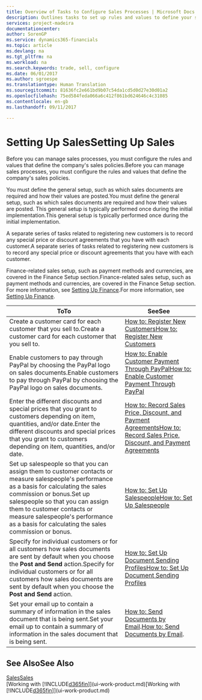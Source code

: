 ```yaml
---
title: Overview of Tasks to Configure Sales Processes | Microsoft Docs
description: Outlines tasks to set up rules and values to define your sales policies and processes.
services: project-madeira
documentationcenter: 
author: SorenGP
ms.service: dynamics365-financials
ms.topic: article
ms.devlang: na
ms.tgt_pltfrm: na
ms.workload: na
ms.search.keywords: trade, sell, configure
ms.date: 06/01/2017
ms.author: sgroespe
ms.translationtype: Human Translation
ms.sourcegitcommit: 81636fc2e661bd9b07c54da1cd5d0d27e30d01a2
ms.openlocfilehash: 75ed584feda066a6c412f861bd624646c4c31085
ms.contentlocale: en-gb
ms.lasthandoff: 09/11/2017

---
```

# <a name="setting-up-sales"></a><span data-ttu-id="3ee72-103">Setting Up Sales</span><span class="sxs-lookup"><span data-stu-id="3ee72-103">Setting Up Sales</span></span>
<span data-ttu-id="3ee72-104">Before you can manage sales processes, you must configure the rules and values that define the company's sales policies.</span><span class="sxs-lookup"><span data-stu-id="3ee72-104">Before you can manage sales processes, you must configure the rules and values that define the company's sales policies.</span></span>

<span data-ttu-id="3ee72-105">You must define the general setup, such as which sales documents are required and how their values are posted.</span><span class="sxs-lookup"><span data-stu-id="3ee72-105">You must define the general setup, such as which sales documents are required and how their values are posted.</span></span> <span data-ttu-id="3ee72-106">This general setup is typically performed once during the initial implementation.</span><span class="sxs-lookup"><span data-stu-id="3ee72-106">This general setup is typically performed once during the initial implementation.</span></span>

<span data-ttu-id="3ee72-107">A separate series of tasks related to registering new customers is to record any special price or discount agreements that you have with each customer.</span><span class="sxs-lookup"><span data-stu-id="3ee72-107">A separate series of tasks related to registering new customers is to record any special price or discount agreements that you have with each customer.</span></span>

<span data-ttu-id="3ee72-108">Finance-related sales setup, such as payment methods and currencies, are covered in the Finance Setup section.</span><span class="sxs-lookup"><span data-stu-id="3ee72-108">Finance-related sales setup, such as payment methods and currencies, are covered in the Finance Setup section.</span></span> <span data-ttu-id="3ee72-109">For more information, see [Setting Up Finance](finance-setup-finance.md).</span><span class="sxs-lookup"><span data-stu-id="3ee72-109">For more information, see [Setting Up Finance](finance-setup-finance.md).</span></span>

| <span data-ttu-id="3ee72-110">To</span><span class="sxs-lookup"><span data-stu-id="3ee72-110">To</span></span> | <span data-ttu-id="3ee72-111">See</span><span class="sxs-lookup"><span data-stu-id="3ee72-111">See</span></span> |
| --- | --- |
| <span data-ttu-id="3ee72-112">Create a customer card for each customer that you sell to.</span><span class="sxs-lookup"><span data-stu-id="3ee72-112">Create a customer card for each customer that you sell to.</span></span> |[<span data-ttu-id="3ee72-113">How to: Register New Customers</span><span class="sxs-lookup"><span data-stu-id="3ee72-113">How to: Register New Customers</span></span>](sales-how-register-new-customers.md) |
| <span data-ttu-id="3ee72-114">Enable customers to pay through PayPal by choosing the PayPal logo on sales documents.</span><span class="sxs-lookup"><span data-stu-id="3ee72-114">Enable customers to pay through PayPal by choosing the PayPal logo on sales documents.</span></span> |[<span data-ttu-id="3ee72-115">How to: Enable Customer Payment Through PayPal</span><span class="sxs-lookup"><span data-stu-id="3ee72-115">How to: Enable Customer Payment Through PayPal</span></span>](sales-how-enable-payment-service-extensions.md) |
| <span data-ttu-id="3ee72-116">Enter the different discounts and special prices that you grant to customers depending on item, quantities, and/or date.</span><span class="sxs-lookup"><span data-stu-id="3ee72-116">Enter the different discounts and special prices that you grant to customers depending on item, quantities, and/or date.</span></span> |[<span data-ttu-id="3ee72-117">How to: Record Sales Price, Discount, and Payment Agreements</span><span class="sxs-lookup"><span data-stu-id="3ee72-117">How to: Record Sales Price, Discount, and Payment Agreements</span></span>](sales-how-record-sales-price-discount-payment-agreements.md) |
| <span data-ttu-id="3ee72-118">Set up salespeople so that you can assign them to customer contacts or measure salespeople's performance as a basis for calculating the sales commission or bonus.</span><span class="sxs-lookup"><span data-stu-id="3ee72-118">Set up salespeople so that you can assign them to customer contacts or measure salespeople's performance as a basis for calculating the sales commission or bonus.</span></span> |[<span data-ttu-id="3ee72-119">How to: Set Up Salespeople</span><span class="sxs-lookup"><span data-stu-id="3ee72-119">How to: Set Up Salespeople</span></span>](sales-how-setup-salespeople.md) |
| <span data-ttu-id="3ee72-120">Specify for individual customers or for all customers how sales documents are sent by default when you choose the **Post and Send** action.</span><span class="sxs-lookup"><span data-stu-id="3ee72-120">Specify for individual customers or for all customers how sales documents are sent by default when you choose the **Post and Send** action.</span></span> |[<span data-ttu-id="3ee72-121">How to: Set Up Document Sending Profiles</span><span class="sxs-lookup"><span data-stu-id="3ee72-121">How to: Set Up Document Sending Profiles</span></span>](sales-how-setup-document-send-profiles.md) |
| <span data-ttu-id="3ee72-122">Set your email up to contain a summary of information in the sales document that is being sent.</span><span class="sxs-lookup"><span data-stu-id="3ee72-122">Set your email up to contain a summary of information in the sales document that is being sent.</span></span> |<span data-ttu-id="3ee72-123">[How to: Send Documents by Email](ui-how-send-documents-email.md).</span><span class="sxs-lookup"><span data-stu-id="3ee72-123">[How to: Send Documents by Email](ui-how-send-documents-email.md).</span></span> |

## <a name="see-also"></a><span data-ttu-id="3ee72-124">See Also</span><span class="sxs-lookup"><span data-stu-id="3ee72-124">See Also</span></span>
[<span data-ttu-id="3ee72-125">Sales</span><span class="sxs-lookup"><span data-stu-id="3ee72-125">Sales</span></span>](sales-manage-sales.md)  
<span data-ttu-id="3ee72-126">[Working with [!INCLUDE[d365fin](includes/d365fin_md.md)]](ui-work-product.md)</span><span class="sxs-lookup"><span data-stu-id="3ee72-126">[Working with [!INCLUDE[d365fin](includes/d365fin_md.md)]](ui-work-product.md)</span></span>

